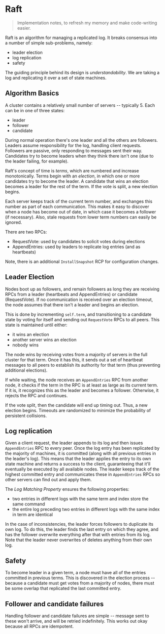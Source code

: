 # Raft
> Implementation notes, to refresh my memory and make code-writing easier.

Raft is an algorithm for managing a replicated log. It breaks consensus into a number of simple sub-problems, namely:

- leader election
- log replication
- safety

The guiding principle behind its design is _understandability_. We are taking a log and replicating it over a set of state machines.

## Algorithm Basics

A cluster contains a relatively small number of servers -- typically 5. Each can be in one of three states:

- leader
- follower
- candidate

During normal operation there's one leader and all the others are followers. Leaders assume responsibility for the log, handling client requests. Followers are passive, only responding to messages sent their way. Candidates try to become leaders when they think there isn't one (due to the leader failing, for example).

Raft's concept of time is _terms_, which are numbered and increase monotonically. Terms begin with an _election_, in which one or more candidates try to become the leader. A candidate that wins an election becomes a leader for the rest of the term. If the vote is split, a new election begins.

Each server keeps track of the current term number, and exchanges this number as part of each communication. This makes it easy to discover when a node has become out of date, in which case it becomes a follower (if necessary). Also, stale requests from lower term numbers can easily be ignored.

There are two RPCs:

- RequestVote: used by candidates to solicit votes during elections
- AppendEntries: used by leaders to replicate log entries (and as heartbeats)

Note, there is an additional `InstallSnapshot` RCP for configuration changes.

## Leader Election

Nodes boot up as followers, and remain followers as long they are receiving RPCs from a leader (heartbeats and AppendEntries) or candidate (RequestVote). If no communication is received over an election timeout, the node assumes that there isn't a leader and begins an election.

This is done by incrementing `self.term`, and transitioning to a candidate state by voting for itself and sending out `RequestVote` RPCs to all peers. This state is maintained until either:

- it wins an election
- another server wins an election
- nobody wins

The node wins by receiving votes from a majority of servers in the full cluster for that term. Once it has this, it sends out a set of heartbeat messages to all peers to establish its authority for that term (thus preventing additional elections).

If while waiting, the node receives an `AppendEntries` RPC from another node, it checks if the term in the RPC is at least as large as its current term. If it is, it recognizes this as the leader and becomes a follower. Otherwise, it rejects the RPC and continues.

If the vote split, then the candidate will end up timing out. Thus, a new election begins. Timeouts are randomized to minimize the probability of persistent collisions.

## Log replication

Given a client request, the leader appends to its log and then issues `AppendEntries` RPC to every peer. Once the log entry has been replicated by the majority of machines, it is committed (along with all previous entries in the leader's log). This means that the leader applies the entry to its own state machine and returns a success to the client, guaranteeing that it'll eventually be executed by all available nodes. The leader keeps track of the highest committed entry and communicates these in `AppendEntries` RPCs so other servers can find out and apply them.

The _Log Matching Property_ ensures the following properties:

- two entries in different logs with the same term and index store the same command
- the entire log preceding two entries in different logs with the same index in term are identical

In the case of inconsistencies, the leader forces followers to duplicate its own log. To do this, the leader finds the last entry on which they agree, and has the follower overwrite everything after that with entries from its log. Note that the leader never overwrites of deletes anything from their own log.

## Safety

To become leader in a given term, a node must have all of the entries committed in previous terms. This is discovered in the election process -- because a candidate must get votes from a majority of nodes, there must be some overlap that replicated the last committed entry.

## Follower and candidate failures

Handling follower and candidate failures are simple -- message sent to these won't arrive, and will be retried indefinitely. This works out okay because all RPCs are idempotent.

